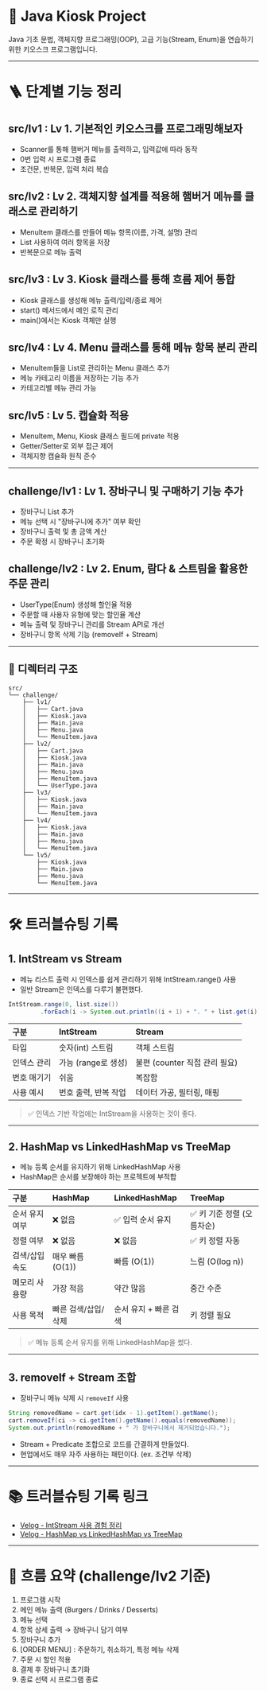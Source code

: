 

# 🍔 Java Kiosk Project

Java 기초 문법, 객체지향 프로그래밍(OOP), 고급 기능(Stream, Enum)을 연습하기 위한 키오스크 프로그램입니다.



---

# 🪜 단계별 기능 정리

## src/lv1 : Lv 1. 기본적인 키오스크를 프로그래밍해보자

- Scanner를 통해 햄버거 메뉴를 출력하고, 입력값에 따라 동작
- 0번 입력 시 프로그램 종료
- 조건문, 반복문, 입력 처리 복습

## src/lv2 : Lv 2. 객체지향 설계를 적용해 햄버거 메뉴를 클래스로 관리하기

- MenuItem 클래스를 만들어 메뉴 항목(이름, 가격, 설명) 관리
- List<MenuItem> 사용하여 여러 항목을 저장
- 반복문으로 메뉴 출력

## src/lv3 : Lv 3. Kiosk 클래스를 통해 흐름 제어 통합

- Kiosk 클래스를 생성해 메뉴 출력/입력/종료 제어
- start() 메서드에서 메인 로직 관리
- main()에서는 Kiosk 객체만 실행

## src/lv4 : Lv 4. Menu 클래스를 통해 메뉴 항목 분리 관리

- MenuItem들을 List로 관리하는 Menu 클래스 추가
- 메뉴 카테고리 이름을 저장하는 기능 추가
- 카테고리별 메뉴 관리 가능

## src/lv5 : Lv 5. 캡슐화 적용

- MenuItem, Menu, Kiosk 클래스 필드에 private 적용
- Getter/Setter로 외부 접근 제어
- 객체지향 캡슐화 원칙 준수

---

## challenge/lv1 : Lv 1. 장바구니 및 구매하기 기능 추가

- 장바구니 List<Cart> 추가
- 메뉴 선택 시 "장바구니에 추가" 여부 확인
- 장바구니 출력 및 총 금액 계산
- 주문 확정 시 장바구니 초기화

## challenge/lv2 : Lv 2. Enum, 람다 & 스트림을 활용한 주문 관리

- UserType(Enum) 생성해 할인율 적용
- 주문할 때 사용자 유형에 맞는 할인율 계산
- 메뉴 출력 및 장바구니 관리를 Stream API로 개선
- 장바구니 항목 삭제 기능 (removeIf + Stream)

---

## 📁 디렉터리 구조

```
src/
└── challenge/
    ├── lv1/
    │   ├── Cart.java
    │   ├── Kiosk.java
    │   ├── Main.java
    │   ├── Menu.java
    │   └── MenuItem.java
    ├── lv2/
    │   ├── Cart.java
    │   ├── Kiosk.java
    │   ├── Main.java
    │   ├── Menu.java
    │   ├── MenuItem.java
    │   └── UserType.java
    ├── lv3/
    │   ├── Kiosk.java
    │   ├── Main.java
    │   └── MenuItem.java
    ├── lv4/
    │   ├── Kiosk.java
    │   ├── Main.java
    │   ├── Menu.java
    │   └── MenuItem.java
    └── lv5/
        ├── Kiosk.java
        ├── Main.java
        ├── Menu.java
        └── MenuItem.java

```

---

# 🛠️ 트러블슈팅 기록

## 1. IntStream vs Stream

- 메뉴 리스트 출력 시 인덱스를 쉽게 관리하기 위해 IntStream.range() 사용
- 일반 Stream은 인덱스를 다루기 불편했다.

```java
IntStream.range(0, list.size())
         .forEach(i -> System.out.println((i + 1) + ". " + list.get(i)));
```

| 구분            | IntStream                   | Stream                      |
|:----------------|:-----------------------------|:-----------------------------|
| 타입             | 숫자(int) 스트림              | 객체 스트림                   |
| 인덱스 관리      | 가능 (range로 생성)            | 불편 (counter 직접 관리 필요) |
| 번호 매기기      | 쉬움                          | 복잡함                        |
| 사용 예시        | 번호 출력, 반복 작업           | 데이터 가공, 필터링, 매핑      |

> ✅ 인덱스 기반 작업에는 IntStream을 사용하는 것이 좋다.

---

## 2. HashMap vs LinkedHashMap vs TreeMap

- 메뉴 등록 순서를 유지하기 위해 LinkedHashMap 사용
- HashMap은 순서를 보장해야 하는 프로젝트에 부적합

| 구분              | HashMap                  | LinkedHashMap                  | TreeMap                     |
|:------------------|:--------------------------|:--------------------------------|:-----------------------------|
| 순서 유지 여부     | ❌ 없음                    | ✅ 입력 순서 유지                | ✅ 키 기준 정렬 (오름차순)    |
| 정렬 여부          | ❌ 없음                    | ❌ 없음                         | ✅ 키 정렬 자동                |
| 검색/삽입 속도     | 매우 빠름 (O(1))            | 빠름 (O(1))                     | 느림 (O(log n))              |
| 메모리 사용량      | 가장 적음                  | 약간 많음                       | 중간 수준                    |
| 사용 목적          | 빠른 검색/삽입/삭제         | 순서 유지 + 빠른 검색            | 키 정렬 필요                  |

> ✅ 메뉴 등록 순서 유지를 위해 LinkedHashMap을 썼다.

---

## 3. removeIf + Stream 조합

- 장바구니 메뉴 삭제 시 `removeIf` 사용

```java
String removedName = cart.get(idx - 1).getItem().getName();
cart.removeIf(ci -> ci.getItem().getName().equals(removedName));
System.out.println(removedName + " 가 장바구니에서 제거되었습니다.");
```

- Stream + Predicate 조합으로 코드를 간결하게 만들었다.
- 현업에서도 매우 자주 사용하는 패턴이다. (ex. 조건부 삭제)

---

# 📚 트러블슈팅 기록 링크

- [Velog - IntStream 사용 경험 정리](https://velog.io/@eggtart21/IntStream-사용-경험-정리-기록용) 
- [Velog - HashMap vs LinkedHashMap vs TreeMap](https://velog.io/@eggtart21/Java-HashMap-vs-LinkedHashMap-vs-TreeMap-Kiosk-프로젝트-적용)



---

# 📝 흐름 요약 (challenge/lv2 기준)

1. 프로그램 시작
2. 메인 메뉴 출력 (Burgers / Drinks / Desserts)
3. 메뉴 선택
4. 항목 상세 출력 → 장바구니 담기 여부
5. 장바구니 추가
6. [ORDER MENU] : 주문하기, 취소하기, 특정 메뉴 삭제
7. 주문 시 할인 적용
8. 결제 후 장바구니 초기화
9. 종료 선택 시 프로그램 종료

